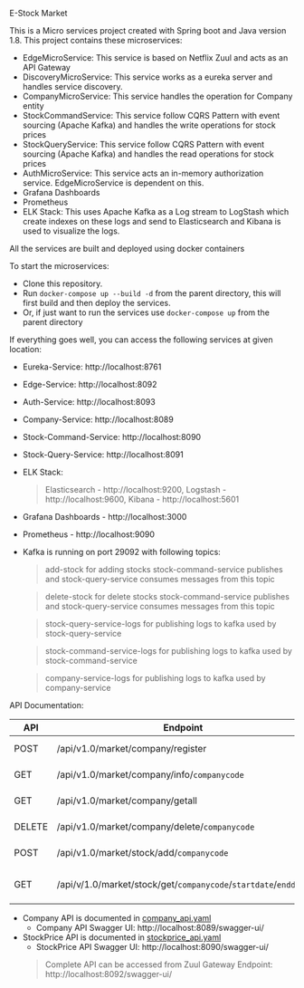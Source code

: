 E-Stock Market

This is a Micro services project created with Spring boot and Java version 1.8.
This project contains these microservices:

* EdgeMicroService: This service is based on Netflix Zuul and acts as an API Gateway
* DiscoveryMicroService: This service works as a eureka server and handles service discovery.
* CompanyMicroService: This service handles the operation for Company entity
* StockCommandService: This service follow CQRS Pattern with event sourcing (Apache Kafka) and handles the write operations for stock prices
* StockQueryService: This service follow CQRS Pattern with event sourcing (Apache Kafka) and handles the read operations for stock prices
* AuthMicroService: This service acts an in-memory authorization service. EdgeMicroService is dependent on this.
* Grafana Dashboards
* Prometheus
* ELK Stack: This uses Apache Kafka as a Log stream to LogStash which create indexes on these logs and send to Elasticsearch and Kibana is used to visualize the logs.

All the services are built and deployed using docker containers

To start the microservices:

* Clone this repository.
* Run ```docker-compose up --build -d``` from the parent directory, this will first build
  and then deploy the services.
* Or, if just want to run the services use ```docker-compose up``` from the parent directory

If everything goes well, you can access the following services at given location:

* Eureka-Service: http://localhost:8761
* Edge-Service: http://localhost:8092
* Auth-Service: http://localhost:8093
* Company-Service: http://localhost:8089
* Stock-Command-Service: http://localhost:8090
* Stock-Query-Service: http://localhost:8091
* ELK Stack: 
  > Elasticsearch - http://localhost:9200, Logstash - http://localhost:9600, Kibana - http://localhost:5601
* Grafana Dashboards - http://localhost:3000
* Prometheus - http://localhost:9090
* Kafka is running on port 29092 with following topics:
  > add-stock for adding stocks stock-command-service publishes and stock-query-service consumes messages from this topic
  
  > delete-stock for delete stocks stock-command-service publishes and stock-query-service consumes messages from this topic
  
  > stock-query-service-logs for publishing logs to kafka used by stock-query-service
  
  > stock-command-service-logs for publishing logs to kafka used by stock-command-service
  
  > company-service-logs for publishing logs to kafka used by company-service

API Documentation:

| API      | Endpoint | Edge Url     |
| ----------- | ----------- | ------------- |
| POST | /api/v1.0/market/company/register| http://localhost:8092/company-service/api/v1.0/market/company/register   |
| GET   | /api/v1.0/market/company/info/```companycode``` | http://localhost:8092/company-service/api/v1.0/market/company/info/1213 |
| GET | /api/v1.0/market/company/getall | http://localhost:8092/company-service/api/v1.0/market/company/getall |
| DELETE | /api/v1.0/market/company/delete/```companycode``` | http://localhost:8092/company-service/api/v1.0/market/company/delete/1213|
| POST | /api/v1.0/market/stock/add/```companycode```| http://localhost:8092/stock-command-service/api/v1.0/market/stock/add/1213|
| GET | /api/v/1.0/market/stock/get/```companycode```/```startdate```/```enddate```|http://localhost:8092/stock-query-service/api/v1.0/market/stock/get/1213/2021-05-31/2021-05-31|


* Company API is documented in [company_api.yaml](https://github.com/akhilgandhi/EStockMarketCaseStudy/blob/main/company_api.yaml)
    - Company API Swagger UI: http://localhost:8089/swagger-ui/
* StockPrice API is documented in [stockprice_api.yaml](https://github.com/akhilgandhi/EStockMarketCaseStudy/blob/main/stockprice_api.yaml)
    - StockPrice API Swagger UI: http://localhost:8090/swagger-ui/
  > Complete API can be accessed from Zuul Gateway Endpoint: http://localhost:8092/swagger-ui/
